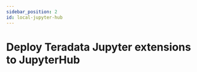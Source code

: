 ```yaml
---
sidebar_position: 2
id: local-jupyter-hub
---
```

# Deploy Teradata Jupyter extensions to JupyterHub